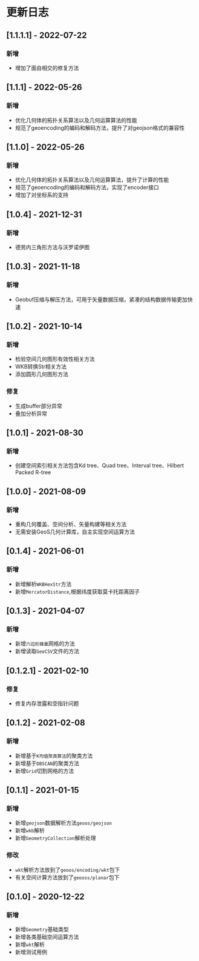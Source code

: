 # 更新日志
## [1.1.1.1] - 2022-07-22
### 新增
- 增加了面自相交的修复方法
## [1.1.1] - 2022-05-26
### 新增
- 优化几何体的拓扑关系算法以及几何运算算法的性能
- 规范了geoencoding的编码和解码方法，提升了对geojson格式的兼容性
## [1.1.0] - 2022-05-26
### 新增
- 优化几何体的拓扑关系算法以及几何运算算法，提升了计算的性能
- 规范了geoencoding的编码和解码方法，实现了encoder接口
- 增加了对坐标系的支持
## [1.0.4] - 2021-12-31
### 新增
- 德劳内三角形方法与沃罗诺伊图
## [1.0.3] - 2021-11-18
### 新增
- Geobuf压缩与解压方法，可用于矢量数据压缩，紧凑的结构数据传输更加快速
## [1.0.2] - 2021-10-14
### 新增
- 检验空间几何图形有效性相关方法
- WKB转换Str相关方法
- 添加圆形几何图形方法
### 修复
- 生成buffer部分异常
- 叠加分析异常

## [1.0.1] - 2021-08-30
### 新增
- 创建空间索引相关方法包含Kd tree、Quad tree、Interval tree、Hilbert Packed R-tree
## [1.0.0] - 2021-08-09
### 新增
- 重构几何覆盖、空间分析、矢量构建等相关方法
- 无需安装GeoS几何计算库，自主实现空间运算方法

## [0.1.4] - 2021-06-01
### 新增
- 新增解析`WKBHexStr`方法
- 新增`MercatorDistance`,根据纬度获取莫卡托距离因子

## [0.1.3] - 2021-04-07
### 新增
- 新增`六边形蜂巢`网格的方法
- 新增读取`GeoCSV`文件的方法

## [0.1.2.1] - 2021-02-10
### 修复
- 修复内存泄露和空指针问题

## [0.1.2] - 2021-02-08
### 新增
- 新增基于`K均值聚类算法`的聚类方法
- 新增基于`DBSCAN`的聚类方法
- 新增`Grid`切割网格的方法

## [0.1.1] - 2021-01-15
### 新增
- 新增`geojson`数据解析方法`geoos/geojson`
- 新增`wkb`解析
- 新增`GeometryCollection`解析处理
### 修改
- `wkt`解析方法放到了`geoos/encoding/wkt`包下
- 有关空间计算方法放到了`geooss/planar`包下

## [0.1.0] - 2020-12-22
### 新增
- 新增`Geometry`基础类型
- 新增各类基础空间运算方法
- 新增`wkt`解析
- 新增测试用例